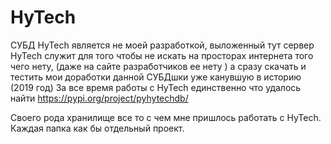 # HyTech

СУБД HyTech является не моей разработкой,   выложенный тут сервер HyTech служит для того чтобы не искать на просторах интернета того чего нету, (даже на сайте разработчиков ее нету ) а сразу скачать и тестить мои доработки данной СУБДшки уже канувшую в историю (2019 год)
За все время работы с HyTech единственно что удалось найти https://pypi.org/project/pyhytechdb/


Своего рода хранилище все то с чем мне пришлось работать с HyTech.
Каждая папка как бы отдельный проект.
